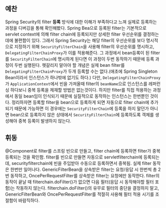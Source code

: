 ## 예찬

Spring Security의 filter **등록** 방식에 대한 이해가 부족하다고 느껴 실제로 등록하는 과정을 디버깅을 통해 확인해봤다. Spring Bea으로 등록된 filter는 기본적으로 servlet
context에 의해 filter chain에 등록되지만 상세한 filter 우선순위를 결정하는데에 불편함이 있다. 그래서 Spring Security는 해당 filter의 우선순위를 보다 명시적으로 지정하기 위해
`SecurityFilterChain`을 사용해 filter의 우선순위를 명시하고, `DelegatingFilterChainProxy`가 이를 적용해준다. 그 과정에서 bean등록이 된 filter를
`SecurityFilterChain`에 명시하게 된다면 이 과정이 두번 동작하기 때문에 등록 과정이 두번 실행된다. 헷갈리지 말아야 할 개념은 실제 bean filter를
`DelegatingFilterChainProxy`가 두개 등록할 수는 없다.(애초에 Spring Singleton Bean이라서 인스턴스가 하나밖에 없기도 하다.) 다만,
`DelegatingFilterChainProxy`가 `ApplicationContext`에서 빈을 가져올때 filter의 `beanName`으로 인스턴스를 레퍼런싱 하다보니 중복 등록을 제재할 방법은 없는것이다.
하지만 filter를 직접 적용하는 과정에서 동일 bean임이 인식되기 때문에 실질적으로 동작하는 인스턴스는 한번뿐인 것이다. 정리하자면 등록할 filter을 bean으로 등록하게 되면 자동으로 filter
chain에 추가되기 때문에 가능하면 이 경우에는 `SecurityFilterChain`에 등록을 하지 말던가 아니면 bean으로 등록하지 않은 상태에서 `SecurityFilterChain`에 등록하도록 객체를
생성해야 중복 등록이 발생하지 않는다.

## 휘동

@Component로 filter를 스프링 빈으로 만들고, filter chain에 등록하면 filter가 중복 등록되는 것을 확인함.
filter를 빈으로 만들면 자동으로 servletfilterchain에 등록되는데, securityfilterchain에 빈을 주입받아 수동으로 등록하면서 중복됨.
실제 filter 동작은 한번만 일어나다.
GenericFilterBean을 상속받은 filter는 요청/응답 시 한번씩 총 2번 동작하고,
OncePerRequestFilter를 상속받은 filter는 요청에만 동작한다.
filter의 동작이 끝날 때 filterchain.doFilter()가 없으면 다음 필터(응답 시 동작해야할 필터 포함)는 작동하지 않는다.
filterchain.doFilter()의 유무로 필터의 중단을 결정하지 말고, GenericFilterBean와 OncePerRequestFilter를 적절히 사용해 필터 적용 시기를 조절함이 바람직하다.
